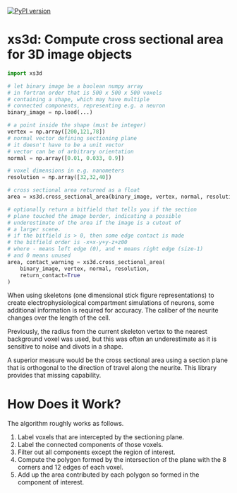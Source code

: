 [![PyPI version](https://badge.fury.io/py/xs3d.svg)](https://badge.fury.io/py/xs3d)

# xs3d: Compute cross sectional area for 3D image objects

```python
import xs3d

# let binary image be a boolean numpy array 
# in fortran order that is 500 x 500 x 500 voxels
# containing a shape, which may have multiple 
# connected components, representing e.g. a neuron
binary_image = np.load(...)

# a point inside the shape (must be integer)
vertex = np.array([200,121,78])
# normal vector defining sectioning plane
# it doesn't have to be a unit vector
# vector can be of arbitrary orientation
normal = np.array([0.01, 0.033, 0.9])

# voxel dimensions in e.g. nanometers
resolution = np.array([32,32,40]) 

# cross sectional area returned as a float
area = xs3d.cross_sectional_area(binary_image, vertex, normal, resolution)

# optionally return a bitfield that tells you if the section
# plane touched the image border, indicating a possible
# underestimate of the area if the image is a cutout of
# a larger scene.
# if the bitfield is > 0, then some edge contact is made
# the bitfield order is -x+x-y+y-z+z00
# where - means left edge (0), and + means right edge (size-1)
# and 0 means unused
area, contact_warning = xs3d.cross_sectional_area(
	binary_image, vertex, normal, resolution, 
	return_contact=True
)

```

When using skeletons (one dimensional stick figure representations) to create electrophysiological compartment simulations of neurons, some additional information is required for accuracy. The caliber of the neurite changes over the length of the cell.

Previously, the radius from the current skeleton vertex to the nearest background voxel was used, but this was often an underestimate as it is sensitive to noise and divots in a shape.

A superior measure would be the cross sectional area using a section plane that is orthogonal to the direction of travel along the neurite. This library provides that missing capability.

# How Does it Work?

The algorithm roughly works as follows.

1. Label voxels that are intercepted by the sectioning plane.
2. Label the connected components of those voxels.
3. Filter out all components except the region of interest.
4. Compute the polygon formed by the intersection of the plane with the 8 corners and 12 edges of each voxel.
5. Add up the area contributed by each polygon so formed in the component of interest.








